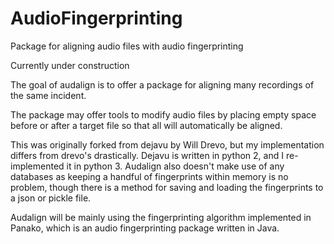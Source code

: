 # AudioFingerprinting
Package for aligning audio files with audio fingerprinting

Currently under construction

The goal of audalign is to offer a package for aligning many recordings of the same incident.

The package may offer tools to modify audio files by placing empty space before or after a 
target file so that all will automatically be aligned.

This was originally forked from dejavu by Will Drevo, but my implementation
differs from drevo's drastically. Dejavu is written in python 2, and I re-implemented
it in python 3. Audalign also doesn't make use of any databases as keeping a handful of 
fingerprints within memory is no problem, though there is a method for saving and loading the
fingerprints to a json or pickle file.

Audalign will be mainly using the fingerprinting algorithm implemented in Panako, which is an
audio fingerprinting package written in Java.